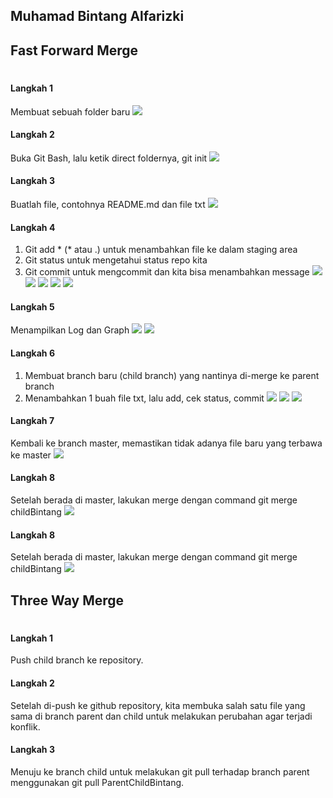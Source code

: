 ## Muhamad Bintang Alfarizki

## Fast Forward Merge
#
#### Langkah 1
Membuat sebuah folder baru
![](img/Langkah1.png)


#### Langkah 2
Buka Git Bash, lalu ketik direct foldernya, git init
![](img/Langkah2.png)


#### Langkah 3
Buatlah file, contohnya README.md dan file txt
![](img/Langkah3.png)


#### Langkah 4
1. Git add * (* atau .) untuk menambahkan file ke dalam staging area
2. Git status untuk mengetahui status repo kita 
3. Git commit untuk mengcommit dan kita bisa menambahkan message
![](img/Langkah4Satu.png)
![](img/Langkah4Dua.png)
![](img/Langkah4Tiga.png)
![](img/Langkah4Empat.png)
![](img/Langkah4Lima.png)


#### Langkah 5
Menampilkan Log dan Graph
![](img/Langkah5Satu.png)
![](img/Langkah5Dua.png)


#### Langkah 6
1. Membuat branch baru (child branch) yang nantinya di-merge ke parent branch
2. Menambahkan 1 buah file txt, lalu add, cek status, commit
![](img/Langkah6Satu.png)
![](img/Langkah6Dua.png)
![](img/Langkah6Tiga.png)


#### Langkah 7
Kembali ke branch master, memastikan tidak adanya file baru yang terbawa ke master
![](img/Langkah7.png)


#### Langkah 8
Setelah berada di master, lakukan merge dengan command git merge childBintang
![](img/Langkah8.png)

#### Langkah 8
Setelah berada di master, lakukan merge dengan command git merge childBintang
![](img/Langkah8.png)

## Three Way Merge
#
#### Langkah 1
Push child branch ke repository.


#### Langkah 2
Setelah di-push ke github repository, kita membuka salah satu file yang sama di branch parent dan child untuk melakukan perubahan agar terjadi konflik.


#### Langkah 3
Menuju ke branch child untuk melakukan git pull terhadap branch parent menggunakan git pull ParentChildBintang.